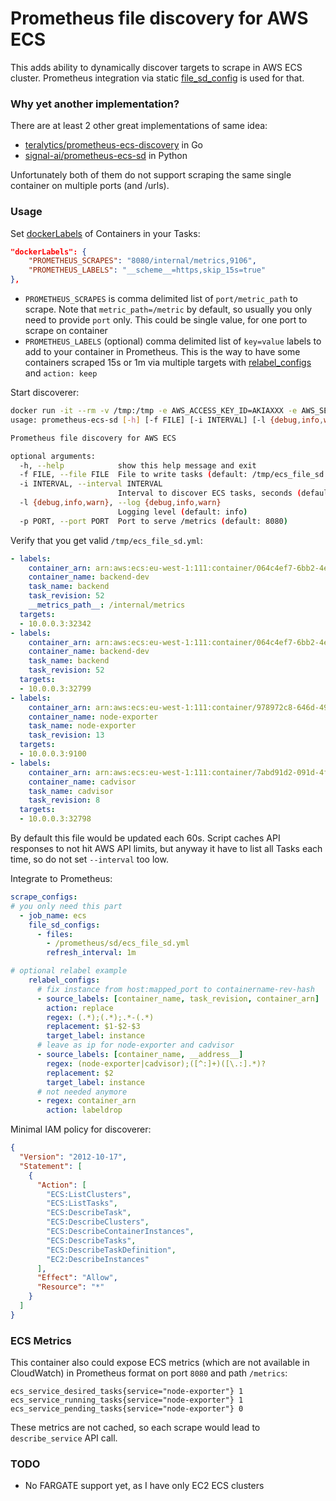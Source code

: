 # Prometheus file discovery for AWS ECS

This adds ability to dynamically discover targets to scrape in AWS ECS cluster. Prometheus integration via static [file_sd_config](https://prometheus.io/docs/prometheus/latest/configuration/configuration/#file_sd_config) is used for that.

### Why yet another implementation?
There are at least 2 other great implementations of same idea:
 - [teralytics/prometheus-ecs-discovery](https://github.com/teralytics/prometheus-ecs-discovery) in Go
 - [signal-ai/prometheus-ecs-sd](https://github.com/signal-ai/prometheus-ecs-sd) in Python

Unfortunately both of them do not support scraping the same single container on multiple ports (and /urls).

### Usage

Set [dockerLabels](https://docs.aws.amazon.com/AmazonECS/latest/developerguide/task_definition_parameters.html#container_definition_labels) of Containers in your Tasks:
```json
"dockerLabels": {
    "PROMETHEUS_SCRAPES": "8080/internal/metrics,9106",
    "PROMETHEUS_LABELS": "__scheme__=https,skip_15s=true"
},
```
- `PROMETHEUS_SCRAPES` is comma delimited list of `port/metric_path` to scrape. Note that `metric_path=/metric` by default, so usually you only need to provide `port` only. This could be single value, for one port to scrape on container
- `PROMETHEUS_LABELS` (optional) comma delimited list of `key=value` labels to add to your container in Prometheus. This is the way to have some containers scraped 15s or 1m via multiple targets with [relabel_configs](https://prometheus.io/docs/prometheus/latest/configuration/configuration/#relabel_config) and `action: keep`

Start discoverer:
```bash
docker run -it --rm -v /tmp:/tmp -e AWS_ACCESS_KEY_ID=AKIAXXX -e AWS_SECRET_ACCESS_KEY=xxx -e AWS_DEFAULT_REGION=eu-west-1 sepa/ecs-sd -h
usage: prometheus-ecs-sd [-h] [-f FILE] [-i INTERVAL] [-l {debug,info,warn}]

Prometheus file discovery for AWS ECS

optional arguments:
  -h, --help            show this help message and exit
  -f FILE, --file FILE  File to write tasks (default: /tmp/ecs_file_sd.yml)
  -i INTERVAL, --interval INTERVAL
                        Interval to discover ECS tasks, seconds (default: 60)
  -l {debug,info,warn}, --log {debug,info,warn}
                        Logging level (default: info)
  -p PORT, --port PORT  Port to serve /metrics (default: 8080)
```
Verify that you get valid `/tmp/ecs_file_sd.yml`:
```yaml
- labels:
    container_arn: arn:aws:ecs:eu-west-1:111:container/064c4ef7-6bb2-4ec3-b619-e0d6896f52c4
    container_name: backend-dev
    task_name: backend
    task_revision: 52
    __metrics_path__: /internal/metrics
  targets:
  - 10.0.0.3:32342
- labels:
    container_arn: arn:aws:ecs:eu-west-1:111:container/064c4ef7-6bb2-4ec3-b619-e0d6896f52c4
    container_name: backend-dev
    task_name: backend
    task_revision: 52
  targets:
  - 10.0.0.3:32799
- labels:
    container_arn: arn:aws:ecs:eu-west-1:111:container/978972c8-646d-49cc-9933-4bb3daa2eeea
    container_name: node-exporter
    task_name: node-exporter
    task_revision: 13
  targets:
  - 10.0.0.3:9100
- labels:
    container_arn: arn:aws:ecs:eu-west-1:111:container/7abd91d2-091d-4f12-80a7-14c279260aac
    container_name: cadvisor
    task_name: cadvisor
    task_revision: 8
  targets:
  - 10.0.0.3:32798
```
By default this file would be updated each 60s. Script caches API responses to not hit AWS API limits, but anyway it have to list all Tasks each time, so do not set `--interval` too low.

Integrate to Prometheus:
```yaml
scrape_configs:
# you only need this part
  - job_name: ecs
    file_sd_configs:
      - files:
        - /prometheus/sd/ecs_file_sd.yml
        refresh_interval: 1m

# optional relabel example 
    relabel_configs:
      # fix instance from host:mapped_port to containername-rev-hash
      - source_labels: [container_name, task_revision, container_arn]
        action: replace
        regex: (.*);(.*);.*-(.*)
        replacement: $1-$2-$3
        target_label: instance
      # leave as ip for node-exporter and cadvisor
      - source_labels: [container_name, __address__]
        regex: (node-exporter|cadvisor);([^:]+)([\.:].*)?
        replacement: $2
        target_label: instance
      # not needed anymore
      - regex: container_arn
        action: labeldrop
```

Minimal IAM policy for discoverer:
```json
{
  "Version": "2012-10-17",
  "Statement": [
    {
      "Action": [
        "ECS:ListClusters",
        "ECS:ListTasks",
        "ECS:DescribeTask",
        "ECS:DescribeClusters",
        "ECS:DescribeContainerInstances",
        "ECS:DescribeTasks",
        "ECS:DescribeTaskDefinition",
        "EC2:DescribeInstances"
      ],
      "Effect": "Allow",
      "Resource": "*"
    }
  ]
}
```

### ECS Metrics
This container also could expose ECS metrics (which are not available in CloudWatch) in Prometheus format on port `8080` and path `/metrics`:
```
ecs_service_desired_tasks{service="node-exporter"} 1
ecs_service_running_tasks{service="node-exporter"} 1
ecs_service_pending_tasks{service="node-exporter"} 0
```
These metrics are not cached, so each scrape would lead to `describe_service` API call. 

### TODO
 - No FARGATE support yet, as I have only EC2 ECS clusters
